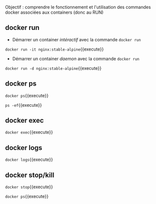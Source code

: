 
Objectif : comprendre le fonctionnement et l'utilisation des commandes docker associées aux containers (donc au RUN)

## docker run

* Démarrer un container _intéractif_ avec la commande `docker run`

`docker run -it nginx:stable-alpine`{{execute}}

* Démarrer un container _daemon_ avec la commande `docker run`

`docker run -d nginx:stable-alpine`{{execute}}

## docker ps

`docker ps`{{execute}}

`ps -ef`{{execute}}

## docker exec

`docker exec`{{execute}}

## docker logs

`docker logs`{{execute}}

## docker stop/kill

`docker stop`{{execute}}

`docker ps`{{execute}}
